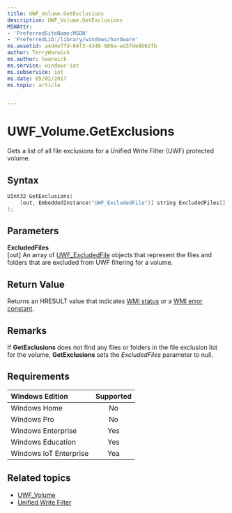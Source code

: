 ```yaml
---
title: UWF_Volume.GetExclusions
description: UWF_Volume.GetExclusions
MSHAttr:
- 'PreferredSiteName:MSDN'
- 'PreferredLib:/library/windows/hardware'
ms.assetid: a4d4e7fd-04f3-4348-986a-ad37de8b62fb
author: TerryWarwick
ms.author: twarwick
ms.service: windows-iot
ms.subservice: iot
ms.date: 05/02/2017
ms.topic: article


---
```

# UWF_Volume.GetExclusions

Gets a list of all file exclusions for a Unified Write Filter (UWF) protected volume.

## Syntax

```powershell
UInt32 GetExclusions(
    [out, EmbeddedInstance("UWF_ExcludedFile")] string ExcludedFiles[]
);
```

## Parameters

**ExcludedFiles**</br>\[out\] An array of [UWF_ExcludedFile](uwf-excludedfile.md) objects that represent the files and folders that are excluded from UWF filtering for a volume.

## Return Value

Returns an HRESULT value that indicates [WMI status](/windows/win32/wmisdk/wmi-non-error-constants) or a [WMI error constant](/windows/win32/wmisdk/wmi-error-constants).

## Remarks

If **GetExclusions** does not find any files or folders in the file exclusion list for the volume, **GetExclusions** sets the *ExcludedFiles* parameter to null.

## Requirements

| Windows Edition        | Supported |
|:-----------------------|:---------:|
| Windows Home           | No        |
| Windows Pro            | No        |
| Windows Enterprise     | Yes       |
| Windows Education      | Yes       |
| Windows IoT Enterprise | Yea       |

## Related topics

- [UWF_Volume](uwf-volume.md)
- [Unified Write Filter](unified-write-filter.md)
